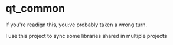 # qt_common
If you're readign this, you;ve probably taken a wrong turn.

I use this project to sync some libraries shared in multiple projects
